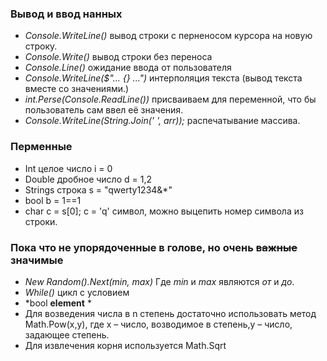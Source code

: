 ### Вывод и ввод нанных
* *Console.WriteLine()* вывод строки с перненосом курсора на новую строку.
* *Console.Write()* вывод строки без переноса
* *Console.Line()* ожидание ввода от пользователя
* *Console.WriteLine($"... {} ...")* интерполяция текста (вывод текста вместе со значениями.)
* *int.Perse(Console.ReadLine())* присваиваем для переменной, что бы пользователь сам ввел её значения.
* *Console.WriteLine(String.Join(' ', arr));* распечатывание массива.


### Перменные
* Int целое число i = 0
* Double дробное число d = 1,2
* Strings строка s = "qwerty1234&*"
* bool b = 1==1
* char c = s[0]; c = 'q' символ, можно выцепить номер символа из строки.

### Пока что не упорядоченные в голове, но очень ~~важные~~ значимые
* *New Random().Next(min, max)* Где *min* и *max* являются *от* и *до*.
* *While()* цикл с условием
* *bool __element__ * 
* Для возведения числа в n степень достаточно использовать метод Math.Pow(x,y), где x – число, возводимое в степень,y – число, задающее степень.
* Для извлечения корня используется Math.Sqrt